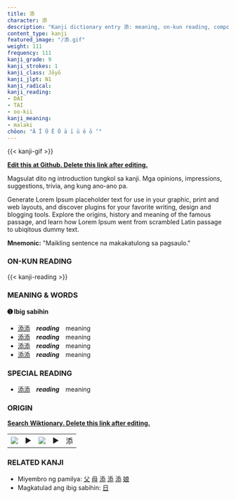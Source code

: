 ```yaml
---
title: 添
character: 添
description: "Kanji dictionary entry 添: meaning, on-kun reading, compounds, origin, related kanji"
content_type: kanji
featured_image: "/添.gif"
weight: 111
frequency: 111
kanji_grade: 9
kanji_strokes: 1
kanji_class: Jōyō
kanji_jlpt: N1
kanji_radical: 
kanji_reading: 
- DAI
- TAI
- oo-kii
kanji_meaning:
- malaki
chōon: "Ā Ī Ū Ē Ō ā ī ū ē ō ’"
---
```

[//]: # (Don't edit the line below. Kanji animated GIF code is automatically generated.)
{{< kanji-gif >}}

[//]: # (Edit below this line.)

**[Edit this at Github. Delete this link after editing.](https://github.com/tim0g/tim/tree/main/content/kanji/添/index.md)**

Magsulat dito ng introduction tungkol sa kanji. Mga opinions, impressions, suggestions, trivia, ang kung ano-ano pa.

Generate Lorem Ipsum placeholder text for use in your graphic, print and web layouts, and discover plugins for your favorite writing, design and blogging tools. Explore the origins, history and meaning of the famous passage, and learn how Lorem Ipsum went from scrambled Latin passage to ubiqitous dummy text.
 
**Mnemonic:** "Maikling sentence na makakatulong sa pagsaulo."

### ON-KUN READING

[//]: # (Don't edit the line below. ON-KUN READING code is automatically generated.)
{{< kanji-reading >}}

### MEANING & WORDS

#### ➊ **Ibig sabihin**
  - [添](../添)[添](../添)　***reading***　meaning
  - [添](../添)[添](../添)　***reading***　meaning
  - [添](../添)[添](../添)　***reading***　meaning
  - [添](../添)[添](../添)　***reading***　meaning

### SPECIAL READING
  - [添](../添)[添](../添)　***reading***　meaning

### ORIGIN

**[Search Wiktionary. Delete this link after editing.](https://wiktionary.org/wiki/添)**
<table class="kanji-table"><tr><td>
<img src="60px-添-bronze.svg.png">
</td><td>▶</td><td>
<img src="60px-添-oracle.svg.png">
</td><td>▶</td>
<td class="kanji-origin">添</td>
</tr></table>

### RELATED KANJI
- Miyembro ng pamilya: [父](../父) [母](../母) [添](../添) [添](../添) [添](../添) [娘](../娘)
- Magkatulad ang ibig sabihin: [日](../日)
